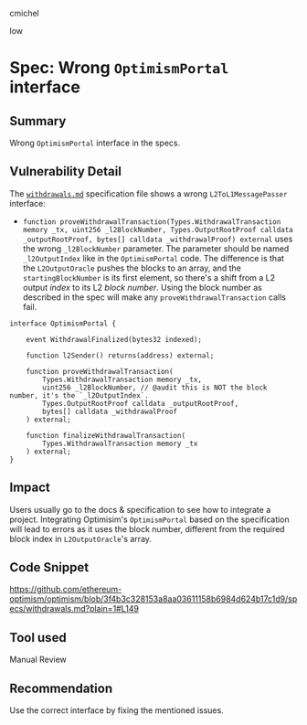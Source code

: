 cmichel

low

# Spec: Wrong `OptimismPortal` interface

## Summary
Wrong `OptimismPortal` interface in the specs.

## Vulnerability Detail

The [`withdrawals.md`](https://github.com/ethereum-optimism/optimism/blob/3f4b3c328153a8aa03611158b6984d624b17c1d9/specs/withdrawals.md?plain=1#L149) specification file shows a wrong `L2ToL1MessagePasser` interface:

- `function proveWithdrawalTransaction(Types.WithdrawalTransaction memory _tx, uint256 _l2BlockNumber, Types.OutputRootProof calldata _outputRootProof, bytes[] calldata _withdrawalProof) external` uses the wrong `_l2BlockNumber` parameter. The parameter should be named `_l2OutputIndex` like in the `OptimismPortal` code.  The difference is that the `L2OutputOracle` pushes the blocks to an array, and the `startingBlockNumber` is its first element, so there's a shift from a L2 output _index_ to its L2 _block number_. Using the block number as described in the spec will make any `proveWithdrawalTransaction` calls fail.

```solidity
interface OptimismPortal {

    event WithdrawalFinalized(bytes32 indexed);

    function l2Sender() returns(address) external;

    function proveWithdrawalTransaction(
        Types.WithdrawalTransaction memory _tx,
        uint256 _l2BlockNumber, // @audit this is NOT the block number, it's the `_l2OutputIndex`.
        Types.OutputRootProof calldata _outputRootProof,
        bytes[] calldata _withdrawalProof
    ) external;

    function finalizeWithdrawalTransaction(
        Types.WithdrawalTransaction memory _tx
    ) external;
}
```

## Impact

Users usually go to the docs & specification to see how to integrate a project. Integrating Optimisim's `OptimismPortal` based on the specification will lead to errors as it uses the block number, different from the required block index in `L2OutputOracle`'s array.

## Code Snippet
https://github.com/ethereum-optimism/optimism/blob/3f4b3c328153a8aa03611158b6984d624b17c1d9/specs/withdrawals.md?plain=1#L149

## Tool used

Manual Review

## Recommendation
Use the correct interface by fixing the mentioned issues.